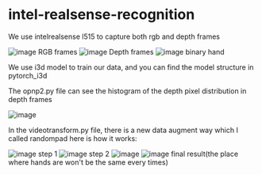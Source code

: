 # intel-realsense-recognition
We use intelrealsense l515 to capture both rgb and depth frames


![image](https://user-images.githubusercontent.com/80392504/135630176-c5d7707f-fdc4-4829-9fa4-b7387a1c7f56.png) RGB frames
![image](https://user-images.githubusercontent.com/80392504/135630229-6f171837-4905-41a4-a352-049fe5fa7216.png) Depth frames
![image](https://user-images.githubusercontent.com/80392504/135630384-850154b3-b59a-4804-94ae-de832e4adb89.png) binary hand

We use i3d model to train our data, and you can find the model structure in pytorch_i3d

The opnp2.py file can see the histogram of the depth pixel distribution in depth frames

![image](https://user-images.githubusercontent.com/80392504/135631744-74d72467-75e9-41e0-a3dc-2158d5c7ef44.png)

In the videotransform.py file, there is a new data augment way which I called randompad
here is how it works:

![image](https://user-images.githubusercontent.com/80392504/135632481-bf802f2d-b472-4b9c-a7f8-53f36b9abfc9.png)
step 1 
![image](https://user-images.githubusercontent.com/80392504/135632521-918d8913-4327-4331-b52b-812350be2802.png)
step 2 
![image](https://user-images.githubusercontent.com/80392504/135632548-b69893f2-741c-4508-8d08-de0ec78f832a.png)
![image](https://user-images.githubusercontent.com/80392504/135632570-33519316-3545-4b23-a293-0cd508aa96e6.png)
final result(the place where hands are won't be the same every times) 
